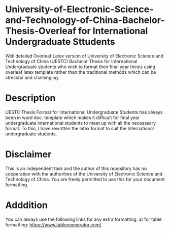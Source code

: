 # University-of-Electronic-Science-and-Technology-of-China-Bachelor-Thesis-Overleaf for International Undergraduate Sttudents
Well detailed Overleaf Latex version of University of Electronic Science and Technology of China (UESTC) Bachelor Thesis for International Undergraduate students who wish to format their final year thesis using overleaf latex template rather than the traditional methods which can be stressful and challenging.

# Description
UESTC Thesis Format for International Undergraduate Students has always been in word doc. template which makes it difficult for final year undergraduate international students to meet up with all the neceassary format. To this, I have rewritten the latex format to suit the International undergraduate students. 

# Disclaimer
This is an independent task and the author of this repository has no cooperation with the authorities of the University of Electronic Science and Technology of China. You are freely permitted to use this for your document formatting.

# Adddition

You can always use the following links for any extra formatting: 
a) for table formatting: https://www.tablesgenerator.com/
